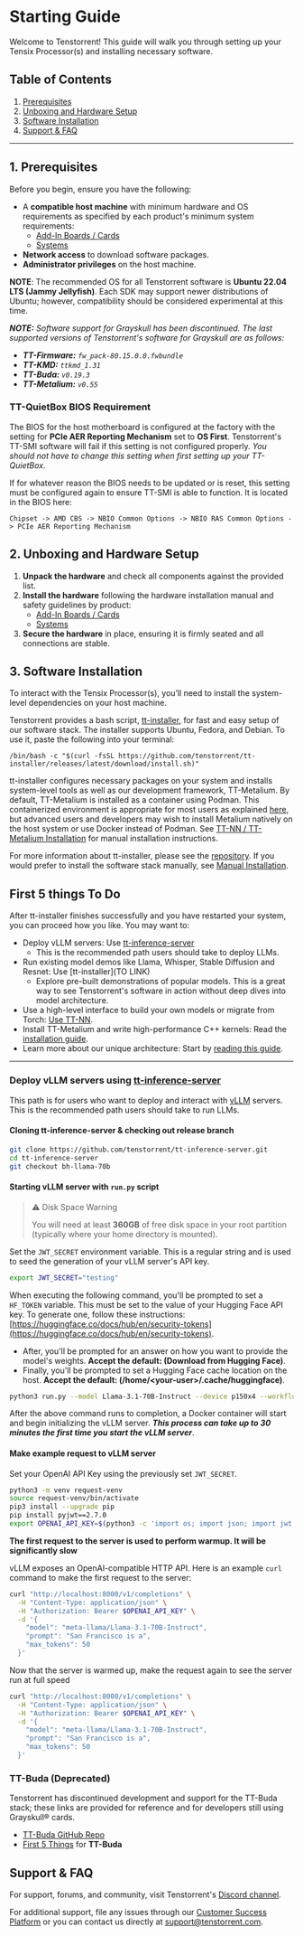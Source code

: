 # Starting Guide

Welcome to Tenstorrent! This guide will walk you through setting up your Tensix Processor(s) and installing necessary software.

## Table of Contents

1. [Prerequisites](#prerequisites)
2. [Unboxing and Hardware Setup](#unboxing-and-hardware-setup)
3. [Software Installation](#software-installation)
4. [Support & FAQ](#support-faq)

---

## 1. Prerequisites

Before you begin, ensure you have the following:

- A **compatible host machine** with minimum hardware and OS requirements as specified by each product's minimum system requirements:
  - [Add-In Boards / Cards](https://docs.tenstorrent.com/aibs/index.html)
  - [Systems](https://docs.tenstorrent.com/systems/index.html)
- **Network access** to download software packages.
- **Administrator privileges** on the host machine.

**NOTE**: The recommended OS for all Tenstorrent software is **Ubuntu 22.04 LTS (Jammy Jellyfish)**. Each SDK may support newer distributions of Ubuntu; however, compatibility should be considered experimental at this time.

***NOTE:** Software support for Grayskull has been discontinued. The last supported versions of Tenstorrent's software for Grayskull are as follows:*

- ***TT-Firmware:** `fw_pack-80.15.0.0.fwbundle`*
- ***TT-KMD:** `ttkmd_1.31`*
- ***TT-Buda:** `v0.19.3`*
- ***TT-Metalium:** `v0.55`*

### TT-QuietBox BIOS Requirement

The BIOS for the host motherboard is configured at the factory with the setting for **PCIe AER Reporting Mechanism** set to **OS First**. Tenstorrent's TT-SMI software will fail if this setting is not configured properly. *You should not have to change this setting when first setting up your TT-QuietBox.*

If for whatever reason the BIOS needs to be updated or is reset, this setting must be configured again to ensure TT-SMI is able to function. It is located in the BIOS here:

`Chipset -> AMD CBS -> NBIO Common Options -> NBIO RAS Common Options -> PCIe AER Reporting Mechanism`

## 2. Unboxing and Hardware Setup

1. **Unpack the hardware** and check all components against the provided list.
2. **Install the hardware** following the hardware installation manual and safety guidelines by product:
   - [Add-In Boards / Cards](https://docs.tenstorrent.com/aibs/index.html)
   - [Systems](https://docs.tenstorrent.com/systems/index.html)
3. **Secure the hardware** in place, ensuring it is firmly seated and all connections are stable.

## 3. Software Installation
To interact with the Tensix Processor(s), you’ll need to install the system-level dependencies on your host machine.

Tenstorrent provides a bash script, [tt-installer](https://github.com/tenstorrent/tt-installer/), for fast and easy setup of our software stack. The installer supports Ubuntu, Fedora, and Debian. To use it, paste the following into your terminal:

```{code-block} bash
/bin/bash -c "$(curl -fsSL https://github.com/tenstorrent/tt-installer/releases/latest/download/install.sh)"
```

tt-installer configures necessary packages on your system and installs system-level tools as well as our development framework, TT-Metalium. By default, TT-Metalium is installed as a container using Podman. This containerized environment is appropriate for most users as explained [here](https://github.com/tenstorrent/tt-installer/wiki/Using-the-tt%E2%80%90metalium-container), but advanced users and developers may wish to install Metalium natively on the host system or use Docker instead of Podman. See [TT-NN / TT-Metalium Installation](https://docs.tenstorrent.com/tt-metal/latest/tt-metalium/installing.html#tt-nn-tt-metalium-installation) for manual installation instructions.

For more information about tt-installer, please see the [repository](https://github.com/tenstorrent/tt-installer).
If you would prefer to install the software stack manually, see [Manual Installation](https://docs.tenstorrent.com/getting-started/manual-software-install.html).

## First 5 things To Do
After tt-installer finishes successfully and you have restarted your system, you can proceed how you like. You may want to:

* Deploy vLLM servers: Use [tt-inference-server](http://127.0.0.1:3000/getting-started/README.html#deploy-vllm-servers-using-tt-inference-server)
  * This is the recommended path users should take to deploy LLMs.
* Run existing model demos like Llama, Whisper, Stable Diffusion and Resnet: Use [tt-installer](TO LINK)
  * Explore pre-built demonstrations of popular models. This is a great way to see Tenstorrent's software in action without deep dives into model architecture.
* Use a high-level interface to build your own models or migrate from Torch: [Use TT-NN](https://docs.tenstorrent.com/tt-metal/latest/ttnn/ttnn/usage.html#basic-examples).
* Install TT-Metalium and write high-performance C++ kernels: Read the [installation guide](https://docs.tenstorrent.com/tt-metal/latest/tt-metalium/get_started/get_started.html#installation).
* Learn more about our unique architecture: Start by [reading this guide](https://github.com/tenstorrent/tt-metal/blob/main/METALIUM_GUIDE.md).

-----

### Deploy vLLM servers using [tt-inference-server](https://github.com/tenstorrent/tt-inference-server)

This path is for users who want to deploy and interact with [vLLM](https://docs.vllm.ai/en/latest/) servers. This is the recommended path users should take to run LLMs.

#### Cloning tt-inference-server & checking out release branch

```bash
git clone https://github.com/tenstorrent/tt-inference-server.git
cd tt-inference-server
git checkout bh-llama-70b
```

#### Starting vLLM server with `run.py` script

> ⚠️ Disk Space Warning
> 
> You will need at least **360GB** of free disk space in your root partition (typically where your home directory is mounted).

Set the `JWT_SECRET` environment variable. This is a regular string and is used to seed the generation of your vLLM server's API key.

```bash
export JWT_SECRET="testing"
```

When executing the following command, you'll be prompted to set a `HF_TOKEN` variable. This must be set to the value of your Hugging Face API key. To generate one, follow these instructions: [https://huggingface.co/docs/hub/en/security-tokens](https://huggingface.co/docs/hub/en/security-tokens).
  * After, you'll be prompted for an answer on how you want to provide the model's weights. **Accept the default: (Download from Hugging Face)**.
  * Finally, you'll be prompted to set a Hugging Face cache location on the host. **Accept the default: (/home/\<your-user\>/.cache/huggingface)**.

```bash
python3 run.py --model Llama-3.1-70B-Instruct --device p150x4 --workflow server --docker-server --dev-mode
```

After the above command runs to completion, a Docker container will start and begin initializing the vLLM server. ***This process can take up to 30 minutes the first time you start the vLLM server***.

#### Make example request to vLLM server

Set your OpenAI API Key using the previously set `JWT_SECRET`.

```bash
python3 -m venv request-venv
source request-venv/bin/activate
pip3 install --upgrade pip
pip install pyjwt==2.7.0
export OPENAI_API_KEY=$(python3 -c 'import os; import json; import jwt; json_payload = json.loads("{\"team_id\": \"tenstorrent\", \"token_id\": \"debug-test\"}"); encoded_jwt = jwt.encode(json_payload, os.environ["JWT_SECRET"], algorithm="HS256"); print(encoded_jwt)')
```

**The first request to the server is used to perform warmup. It will be significantly slow**

vLLM exposes an OpenAI-compatible HTTP API. Here is an example `curl` command to make the first request to the server:

```bash
curl "http://localhost:8000/v1/completions" \
  -H "Content-Type: application/json" \
  -H "Authorization: Bearer $OPENAI_API_KEY" \
  -d '{
    "model": "meta-llama/Llama-3.1-70B-Instruct",
    "prompt": "San Francisco is a",
    "max_tokens": 50
  }'
```

Now that the server is warmed up, make the request again to see the server run at full speed

```bash
curl "http://localhost:8000/v1/completions" \
  -H "Content-Type: application/json" \
  -H "Authorization: Bearer $OPENAI_API_KEY" \
  -d '{
    "model": "meta-llama/Llama-3.1-70B-Instruct",
    "prompt": "San Francisco is a",
    "max_tokens": 50
  }'
```

### TT-Buda (Deprecated)

Tenstorrent has discontinued development and support for the TT-Buda stack; these links are provided for reference and for developers still using Grayskull® cards.

- [TT-Buda GitHub Repo](https://github.com/tenstorrent/tt-buda)
- [First 5 Things](https://github.com/tenstorrent/tt-buda-demos/tree/main/first_5_steps) for **TT-Buda**

## Support & FAQ

For support, forums, and community, visit Tenstorrent's [Discord channel](https://discord.gg/tvhGzHQwaj).

For additional support, file any issues through our [Customer Success Platform](https://tenstorrent.atlassian.net/servicedesk/customer/portal/1) or you can contact us directly at [support@tenstorrent.com](mailto:support@tenstorrent.com).
